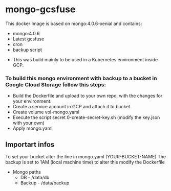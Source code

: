 # mongo-gcsfuse
This docker Image is based on mongo:4.0.6-xenial and contains:

* mongo:4.0.6
* Latest gcsfuse
* cron
* backup script

- This was build mainly to be used in a Kubernetes environment inside GCP.


### To build this mongo environment with backup to a bucket in Google Cloud Storage follow this steps:

* Build the  Dockerfile and upload to your own repo, with the changes for your environment.
* Create a service account in GCP and attach it to bucket.
* Create volume vol-mongo.yaml
* Execute the script secret 0-create-secret-key.sh (modify the key.json with your own)
* Apply mongo.yaml


## Importart infos

To set your bucket alter the line in mongo.yaml (YOUR-BUCKET-NAME)
The backup is set to 1AM (local machine time) to alter this modify the Dockerfile

 * Mongo paths
    * DB - /data/db
    * Backup - /data/backup



